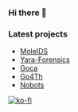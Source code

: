 ### Hi there 👋

<!--
<table>
<tr><td valign="top" width="50%">
-->
### Latest projects

* [MoleIDS](https://github.com/mole-ids/mole)
* [Yara-Forensics](https://github.com/Xumeiquer/yara-forensics)
* [Goca](https://github.com/gocaio/goca)
* [Go4Th](https://github.com/Xumeiquer/go4th)
* [Nobots](https://github.com/Xumeiquer/nobots)

<!--
</td><td valign="top" width="50%">
  
</table>
-->

[![ko-fi](https://www.ko-fi.com/img/githubbutton_sm.svg)](https://ko-fi.com/M4M625UW0)

<!--
**Xumeiquer/Xumeiquer** is a ✨ _special_ ✨ repository because its `README.md` (this file) appears on your GitHub profile.

Here are some ideas to get you started:

- 🔭 I’m currently working on ...
- 🌱 I’m currently learning ...
- 👯 I’m looking to collaborate on ...
- 🤔 I’m looking for help with ...
- 💬 Ask me about ...
- 📫 How to reach me: ...
- 😄 Pronouns: ...
- ⚡ Fun fact: ...
-->
